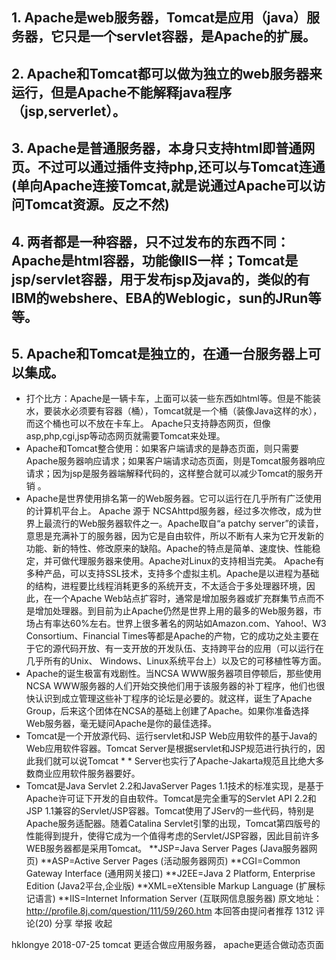 ## 1. Apache是web服务器，Tomcat是应用（java）服务器，它只是一个servlet容器，是Apache的扩展。
## 2. Apache和Tomcat都可以做为独立的web服务器来运行，但是Apache不能解释java程序（jsp,serverlet）。
## 3. Apache是普通服务器，本身只支持html即普通网页。不过可以通过插件支持php,还可以与Tomcat连通(单向Apache连接Tomcat,就是说通过Apache可以访问Tomcat资源。反之不然)
## 4. 两者都是一种容器，只不过发布的东西不同：Apache是html容器，功能像IIS一样；Tomcat是jsp/servlet容器，用于发布jsp及java的，类似的有IBM的webshere、EBA的Weblogic，sun的JRun等等。
## 5. Apache和Tomcat是独立的，在通一台服务器上可以集成。
* 打个比方：Apache是一辆卡车，上面可以装一些东西如html等。但是不能装水，要装水必须要有容器（桶），Tomcat就是一个桶（装像Java这样的水），而这个桶也可以不放在卡车上。
Apache只支持静态网页，但像asp,php,cgi,jsp等动态网页就需要Tomcat来处理。
* Apache和Tomcat整合使用：如果客户端请求的是静态页面，则只需要Apache服务器响应请求；如果客户端请求动态页面，则是Tomcat服务器响应请求；因为jsp是服务器端解释代码的，这样整合就可以减少Tomcat的服务开销 。
* Apache是世界使用排名第一的Web服务器。它可以运行在几乎所有广泛使用的计算机平台上。
Apache 源于 NCSAhttpd服务器，经过多次修改，成为世界上最流行的Web服务器软件之一。Apache取自“a patchy server”的读音，意思是充满补丁的服务器，因为它是自由软件，所以不断有人来为它开发新的功能、新的特性、修改原来的缺陷。Apache的特点是简单、速度快、性能稳定，并可做代理服务器来使用。Apache对Linux的支持相当完美。
Apache有多种产品，可以支持SSL技术，支持多个虚拟主机。Apache是以进程为基础的结构，进程要比线程消耗更多的系统开支，不太适合于多处理器环境，因此，在一个Apache Web站点扩容时，通常是增加服务器或扩充群集节点而不是增加处理器。到目前为止Apache仍然是世界上用的最多的Web服务器，市场占有率达60%左右。世界上很多著名的网站如Amazon.com、Yahoo!、W3 Consortium、Financial Times等都是Apache的产物，它的成功之处主要在于它的源代码开放、有一支开放的开发队伍、支持跨平台的应用（可以运行在几乎所有的Unix、 Windows、Linux系统平台上）以及它的可移植性等方面。
* Apache的诞生极富有戏剧性。当NCSA WWW服务器项目停顿后，那些使用NCSA WWW服务器的人们开始交换他们用于该服务器的补丁程序，他们也很快认识到成立管理这些补丁程序的论坛是必要的。就这样，诞生了Apache Group，后来这个团体在NCSA的基础上创建了Apache。如果你准备选择Web服务器，毫无疑问Apache是你的最佳选择。
* Tomcat是一个开放源代码、运行servlet和JSP Web应用软件的基于Java的Web应用软件容器。Tomcat Server是根据servlet和JSP规范进行执行的，因此我们就可以说Tomcat * * Server也实行了Apache-Jakarta规范且比绝大多数商业应用软件服务器要好。
* Tomcat是Java Servlet 2.2和JavaServer Pages 1.1技术的标准实现，是基于Apache许可证下开发的自由软件。Tomcat是完全重写的Servlet API 2.2和JSP 1.1兼容的Servlet/JSP容器。Tomcat使用了JServ的一些代码，特别是Apache服务适配器。随着Catalina Servlet引擎的出现，Tomcat第四版号的性能得到提升，使得它成为一个值得考虑的Servlet/JSP容器，因此目前许多WEB服务器都是采用Tomcat。
**JSP=Java Server Pages (Java服务器网页)
**ASP=Active Server Pages (活动服务器网页)
**CGI=Common Gateway Interface (通用网关接口)
**J2EE=Java 2 Platform, Enterprise Edition (Java2平台,企业版)
**XML=eXtensible Markup Language (扩展标记语言)
**IIS=Internet Information Server (互联网信息服务器)
原文地址：http://profile.8j.com/question/111/59/260.htm
 本回答由提问者推荐
 1312    评论(20) 分享 举报 收起

hklongye 
2018-07-25
tomcat 更适合做应用服务器， apache更适合做动态页面

